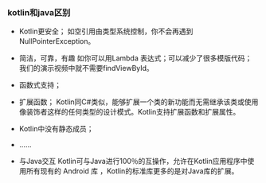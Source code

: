### kotlin和java区别

- Kotlin更安全；
  如空引用由类型系统控制，你不会再遇到NullPointerException。

- 简洁，可靠，有趣
  如你可以用Lambda 表达式；可以减少了很多模版代码；我们的演示视频中就不需要findViewById。

- 函数式支持；

- 扩展函数；
  Kotlin同C#类似，能够扩展一个类的新功能而无需继承该类或使用像装饰者这样的任何类型的设计模式。Kotlin支持扩展函数和扩展属性。

- Kotlin中没有静态成员；

- ......

- 与Java交互
  Kotlin可与Java进行100％的互操作，允许在Kotlin应用程序中使用所有现有的 Android 库 ，Kotlin的标准库更多的是对Java库的扩展。
